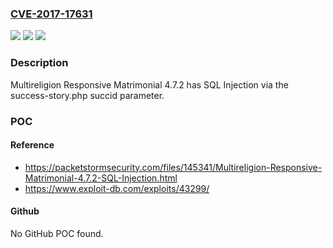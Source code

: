 ### [CVE-2017-17631](https://cve.mitre.org/cgi-bin/cvename.cgi?name=CVE-2017-17631)
![](https://img.shields.io/static/v1?label=Product&message=n%2Fa&color=blue)
![](https://img.shields.io/static/v1?label=Version&message=n%2Fa&color=blue)
![](https://img.shields.io/static/v1?label=Vulnerability&message=n%2Fa&color=brighgreen)

### Description

Multireligion Responsive Matrimonial 4.7.2 has SQL Injection via the success-story.php succid parameter.

### POC

#### Reference
- https://packetstormsecurity.com/files/145341/Multireligion-Responsive-Matrimonial-4.7.2-SQL-Injection.html
- https://www.exploit-db.com/exploits/43299/

#### Github
No GitHub POC found.

